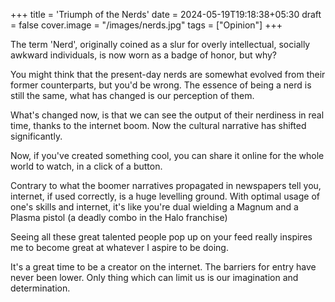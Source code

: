 +++
title = 'Triumph of the Nerds'
date = 2024-05-19T19:18:38+05:30
draft = false
cover.image = "/images/nerds.jpg"
tags = ["Opinion"]
+++

The term 'Nerd', originally coined as a slur for overly intellectual, socially awkward individuals, is now worn as a badge of honor, but why?

You might think that the present-day nerds are somewhat evolved from their former counterparts, but you'd be wrong. The essence of being a nerd is still the same, what has changed is our perception of them.

What's changed now, is that we can see the output of their nerdiness in real time, thanks to the internet boom. Now the cultural narrative has shifted significantly.

Now, if you've created something cool, you can share it online for the whole world to watch, in a click of a button.

Contrary to what the boomer narratives propagated in newspapers tell you, internet, if used correctly, is a huge levelling ground.
With optimal usage of one's skills and internet, it's like you're dual wielding a Magnum and a Plasma pistol (a deadly combo in the Halo franchise)

 Seeing all these great talented people pop up on your feed really inspires me to become great at whatever I aspire to be doing.

It's a great time to be a creator on the internet. The barriers for entry have never been lower. Only thing which can limit us is our imagination and determination.